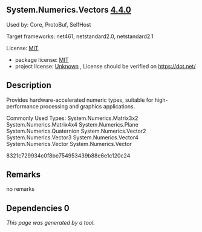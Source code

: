System.Numerics.Vectors [4.4.0](https://www.nuget.org/packages/System.Numerics.Vectors/4.4.0)
--------------------

Used by: Core, ProtoBuf, SelfHost

Target frameworks: net461, netstandard2.0, netstandard2.1

License: [MIT](../../../../licenses/mit) 

- package license: [MIT](https://github.com/dotnet/corefx/blob/master/LICENSE.TXT) 
- project license: [Unknown](https://dot.net/) , License should be verified on https://dot.net/

Description
-----------
Provides hardware-accelerated numeric types, suitable for high-performance processing and graphics applications.

Commonly Used Types:
System.Numerics.Matrix3x2
System.Numerics.Matrix4x4
System.Numerics.Plane
System.Numerics.Quaternion
System.Numerics.Vector2
System.Numerics.Vector3
System.Numerics.Vector4
System.Numerics.Vector
System.Numerics.Vector<T>
 
8321c729934c0f8be754953439b88e6e1c120c24

Remarks
-----------
no remarks


Dependencies 0
-----------


*This page was generated by a tool.*